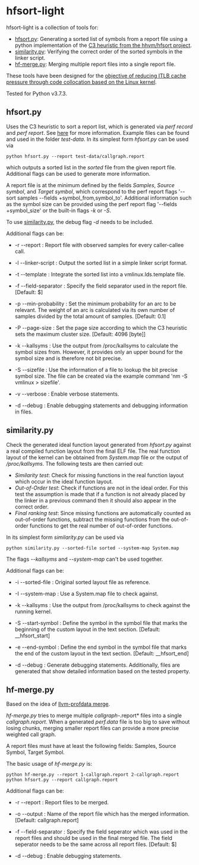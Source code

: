 # hfsort-light

hfsort-light is a collection of tools for:

- [hfsort.py](#hfsort.py): Generating a sorted list of symbols from a report file using a python implementation of the [C3 heuristic from the hhvm/hfsort project](https://github.com/facebook/hhvm/blob/master/hphp/util/hfsort.cpp).
- [similarity.py](#similarity.py): Verifying the correct order of the sorted symbols in the linker script. 
- [hf-merge.py](#hf-merge.py): Merging multiple report files into a single report file.

These tools have been designed for the [objective of reducing ITLB cache pressure through code collocation based on the Linux kernel](https://github.com/antgres/itlb-pressure).

Tested for Python v3.7.3.

## hfsort.py

Uses the C3 heuristic to sort a report list, which is generated via *perf record* and *perf report*. See [here](https://github.com/antgres/itlb-pressure) for more information. Example files can be found and used in the folder *test-data*. In its simplest form *hfsort.py* can be used via

    python hfsort.py --report test-data/callgraph.report

which outputs a sorted list in the *sorted* file from the given report file. Additional flags can be used to generate more information.

A report file is at the minimum defined by the fields *Samples*, *Source symbol*, and *Target symbol*, which correspond to the perf report flags '--sort samples --fields +symbol_from,symbol_to'. Additional information such as the symbol size can be provided using the perf report flag '--fields +symbol_size' or the built-in flags *-k* or *-S*.

To use [similarity.py](#similarity.py), the debug flag *-d* needs to be included.

Additional flags can be:

- -r --report
   : Report file with observed samples for every caller-callee call.

- -l --linker-script
   : Output the sorted list in a simple linker script format.

- -t \--template
   : Integrate the sorted list into a vmlinux.lds.template file.

- -f --field-separator
   : Specify the field separator used in the report file. 
   [Default: $]

- -p --min-probability
   : Set the minimum probability for an arc to be relevant. The
   weight of an arc is calculated via its own number of samples
   divided by the total amount of samples.
   [Default: 0.1]

- -P --page-size
   : Set the page size according to which the C3 heuristic sets the
   maximum cluster size.
   [Default: 4096 [byte]]

- -k --kallsyms
   : Use the output from /proc/kallsyms to calculate the symbol sizes
   from. However, it provides only an upper bound for the symbol
   size and is therefore not bit precise.

- -S --sizefile
   : Use the information of a file to lookup the bit precise symbol
   size. The file can be created via the example command
   'nm -S vmlinux > sizefile'.

- -v --verbose
   : Enable verbose statements.

- -d --debug
    : Enable debugging statements and debugging information in files.

## similarity.py

Check the generated ideal function layout generated from *hfsort.py* against a real compiled function layout from the final ELF file. The real function layout of the kernel can be obtained from *System.map* file or the output of */proc/kallsyms*. The following tests are then carried out:

- *Similarity test*: Check for missing functions in the real function layout which occur in the ideal function layout.
- *Out-of-Order test*: Check if functions are not in the ideal order. For this test the assumption is made that if a function is not already placed by the linker in a previous command then it should also appear in the correct order. 
- *Final ranking test*: Since missing functions are automatically counted as out-of-order functions, subtract the missing functions from the out-of-order functions to get the real number of out-of-order functions. 

In its simplest form *similarity.py* can be used via

    python similarity.py --sorted-file sorted --system-map System.map

The flags *--kallsyms* and *--system-map* can't be used together.

Additional flags can be:

- -i --sorted-file
   : Original sorted layout file as reference.

- -I --system-map
   : Use a System.map file to check against.

- -k --kallsyms
   : Use the output from /proc/kallsyms to check against the running
   kernel.

- -S --start-symbol
   : Define the symbol in the symbol file that marks the beginning of
   the custom layout in the text section.
   [Default: __hfsort_start]

- -e --end-symbol
   : Define the end symbol in the symbol file that marks the end of
   the custom layout in the text section.
   [Default: __hfsort_end]

- -d --debug
   : Generate debugging statements. Additionally, files are generated
   that show detailed information based on the tested property.

## hf-merge.py

Based on the idea of [llvm-profdata merge](https://llvm.org/docs/CommandGuide/llvm-profdata.html#profdata-merge).

*hf-merge.py* tries to merge multiple *callgraph-*.report* files into a single *callgraph.report*. When a generated *perf.data* file is too big to save without losing chunks, merging smaller report files can provide a more precise weighted call graph.

A report files must have at least the following fields: Samples, Source Symbol, Target Symbol.

The basic usage of *hf-merge.py* is:

    python hf-merge.py --report 1-callgraph.report 2-callgraph.report
    python hfsort.py --report callgraph.report

Additional flags can be:

- -r --report
   : Report files to be merged.

- -o --output
   : Name of the report file which has the merged information.
   [Default: callgraph.report]

- -f --field-separator
   : Specify the field seperator which was used in the report files
   and should be used in the final merged file. The field seperator
   needs to be the same across all report files.
   [Default: $]

- -d --debug
   : Enable debugging statements.
